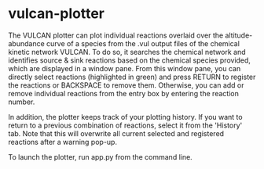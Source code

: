 # vulcan-plotter

The VULCAN plotter can plot individual reactions overlaid over the altitude-abundance curve of a species from the .vul output files of the chemical kinetic network VULCAN. To do so, it searches the chemical network and identifies source & sink reactions based on the chemical species provided, which are displayed in a window pane. From this window pane, you can directly select reactions (highlighted in green) and press RETURN to register the reactions or BACKSPACE to remove them. Otherwise, you can add or remove individual reactions from the entry box by entering the reaction number. 

In addition, the plotter keeps track of your plotting history. If you want to return to a previous combination of reactions, select it from the 'History' tab. Note that this will overwrite all current selected and registered reactions after a warning pop-up. 

To launch the plotter, run app.py from the command line.
